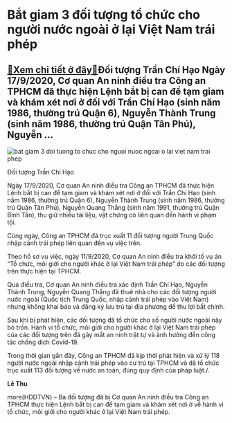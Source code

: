 Bắt giam 3 đối tượng tổ chức cho người nước ngoài ở lại Việt Nam trái phép
==========================================================================

[:gift:Xem chi tiết ở đây:gift:](https://hddtvn.com/bat-giam-3-doi-tuong-to-chuc-cho-nguoi-nuoc-ngoai-o-lai-viet-nam-trai-phep/)Đối tượng Trần Chí Hạo Ngày 17/9/2020, Cơ quan An ninh điều tra Công an TPHCM đã thực hiện Lệnh bắt bị can để tạm giam và khám xét nơi ở đối với Trần Chí Hạo (sinh năm 1986, thường trú Quận 6), Nguyễn Thành Trung (sinh năm 1986, thường trú Quận Tân Phú), Nguyễn …
-----------------------------------------------------------------------------------------------------------------------------------------------------------------------------------------------------------------------------------------------------------------------





![bat giam 3 doi tuong to chuc cho nguoi nuoc ngoai o lai viet nam trai phep](https://hddtvn.com/wp-content/uploads/2021/01/3604_HYO.jpg "Bắt giam 3 đối tượng tổ chức cho người nước ngoài ở lại Việt Nam trái phép")


Đối tượng Trần Chí Hạo



Ngày 17/9/2020, Cơ quan An ninh điều tra Công an TPHCM đã thực hiện Lệnh bắt bị can để tạm giam và khám xét nơi ở đối với Trần Chí Hạo (sinh năm 1986, thường trú Quận 6), Nguyễn Thành Trung (sinh năm 1986, thường trú Quận Tân Phú), Nguyễn Quang Thắng (sinh năm 1991, thường trú Quận Bình Tân), thu giữ nhiều tài liệu, vật chứng có liên quan đến hành vi phạm tội.


Cùng ngày, Công an TPHCM đã trục xuất 11 đối tượng người Trung Quốc nhập cảnh trái phép liên quan đến vụ việc trên.


Theo hồ sơ vụ việc, ngày 11/9/2020, Cơ quan An ninh điều tra khởi tố vụ án “Tổ chức, môi giới cho người khác ở lại Việt Nam trái phép” do các đối tượng trên thực hiện tại TPHCM.


Qua điều tra, Cơ quan An ninh điều tra xác định Trần Chí Hạo, Nguyễn Thành Trung, Nguyễn Quang Thắng đã thuê nhà cho các đối tượng người nước ngoài (Quốc tịch Trung Quốc, nhập cảnh trái phép vào Việt Nam) nhưng không khai báo và đăng ký lưu trú tại địa phương để thu lợi bất chính.


Sau khi bị phát hiện, các đối tượng đã tổ chức cho số người nước ngoài này bỏ trốn. Hành vi tổ chức, môi giới cho người khác ở lại Việt Nam trái phép của các đối tượng trên đã gây mất an ninh trật tự và ảnh hưởng đến công tác chống dịch Covid-19.


Trong thời gian gần đây, Công an TPHCM đã kịp thời phát hiện và xử lý 118 người nước ngoài nhập cảnh trái phép vào cư trú tại TPHCM và đã tổ chức trục xuất 113 đối tượng về nước an toàn, đúng quy định của pháp luật./.




**Lê Thu**



more(HDDTVN) – Ba đối tượng đã bị Cơ quan An ninh điều tra Công an TPHCM thực hiện Lệnh bắt bị can để tạm giam và khám xét nơi ở về hành vi tổ chức, môi giới cho người khác ở lại Việt Nam trái phép.

